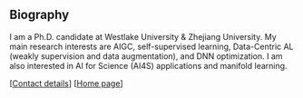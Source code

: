 ## Biography

I am a Ph.D. candidate at Westlake University & Zhejiang University. My main research interests are AIGC, self-supervised learning, Data-Centric AL (weakly supervision and data augmentation), and DNN optimization. I am also interested in AI for Science (AI4S) applications and manifold learning.

[[Contact details](lisiyuan@westlake.edu.cn)]
[[Home page](https://lupin1998.github.io/)]
